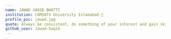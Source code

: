 ```yaml
---
name: JAWAD SAQIB BHATTI
institution: COMSATS University Islamabad 🚩
profile_pic: jawad.jpg
quote: Always be consistent, do something of your interest and gain skill to excel in the field.
github_user: Jawad-Saqib
---
```

